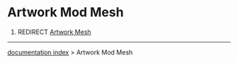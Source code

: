 # Artwork Mod Mesh
1.  REDIRECT [Artwork Mesh](Artwork_Mesh.md)

---
[documentation index](../README.md) > Artwork Mod Mesh
